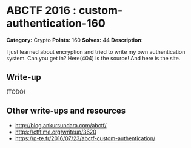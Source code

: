 # ABCTF 2016 : custom-authentication-160

**Category:** Crypto
**Points:** 160
**Solves:** 44
**Description:**

I just learned about encryption and tried to write my own authentication system. Can you get in? Here(404) is the source! And here is the site.

## Write-up

(TODO)

## Other write-ups and resources

* http://blog.ankursundara.com/abctf/
* https://ctftime.org/writeup/3620
* https://p-te.fr/2016/07/23/abctf-custom-authentication/
